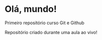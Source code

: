 # Olá, mundo!
 Primeiro repositório curso Git e Github

Repositório criado durante uma aula ao vivo!